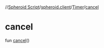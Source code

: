 //[Spheroid Script](../../index.md)/[spheroid.client](../index.md)/[Timer](index.md)/[cancel](cancel.md)



# cancel  
 
fun [cancel](cancel.md)()  



